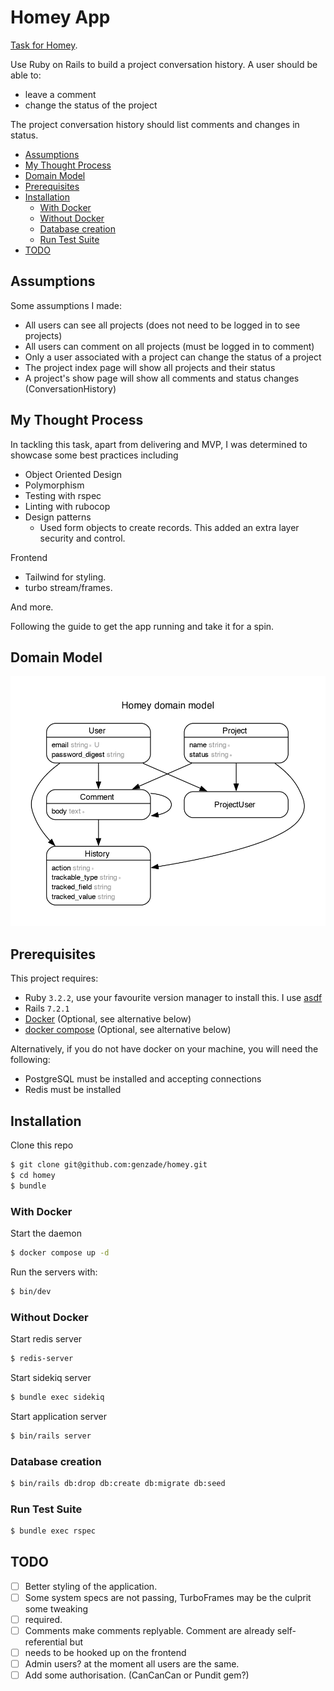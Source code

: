 # Homey App

[Task for Homey](https://allentities.notion.site/Task-Development-Team-d5aae74100544f84981972edb3d922b0).

Use Ruby on Rails to build a project conversation history. A user should be able to:

- leave a comment
- change the status of the project

The project conversation history should list comments and changes in status.

<!-- TOC start -->

- [Assumptions](#assumptions)
- [My Thought Process](#my-thought-process)
- [Domain Model](#domain-model)
- [Prerequisites](#prerequisites)
- [Installation](#installation)
  - [With Docker](#with-docker)
  - [Without Docker](#without-docker)
  - [Database creation](#database-creation)
  - [Run Test Suite](#run-test-suite)
- [TODO](#todo)

<!-- TOC end -->

<!-- TOC --><a name="assumptions"></a>

## Assumptions

Some assumptions I made:

- All users can see all projects (does not need to be logged in to see projects)
- All users can comment on all projects (must be logged in to comment)
- Only a user associated with a project can change the status of a project
- The project index page will show all projects and their status
- A project's show page will show all comments and status changes (ConversationHistory)

<!-- TOC --><a name="my-thought-process"></a>

## My Thought Process

In tackling this task, apart from delivering and MVP, I was determined to showcase some
best practices including

- Object Oriented Design
- Polymorphism
- Testing with rspec
- Linting with rubocop
- Design patterns
  - Used form objects to create records. This added an extra layer security and control.

Frontend

- Tailwind for styling.
- turbo stream/frames.

And more.

Following the guide to get the app running and take it for a spin.

<!-- TOC --><a name="domain-model"></a>

## Domain Model

![app entity relationship diagram](erd.jpg)

<!-- TOC --><a name="prerequisites"></a>

## Prerequisites

This project requires:

- Ruby `3.2.2`, use your favourite version manager to install this.
  I use [asdf](https://asdf-vm.com/)
- Rails `7.2.1`
- [Docker](https://www.docker.com/) (Optional, see alternative below)
- [docker compose](https://docs.docker.com/compose/install/) (Optional, see alternative below)

Alternatively, if you do not have docker on your machine, you will need the following:

- PostgreSQL must be installed and accepting connections
- Redis must be installed

<!-- TOC --><a name="installation"></a>

## Installation

Clone this repo

```sh
$ git clone git@github.com:genzade/homey.git
$ cd homey
$ bundle
```

<!-- TOC --><a name="with-docker"></a>

### With Docker

Start the daemon

```sh
$ docker compose up -d
```

Run the servers with:

```sh
$ bin/dev
```

<!-- TOC --><a name="without-docker"></a>

### Without Docker

Start redis server

```sh
$ redis-server
```

Start sidekiq server

```sh
$ bundle exec sidekiq
```

Start application server

```sh
$ bin/rails server
```

<!-- TOC --><a name="database-creation"></a>

### Database creation

```sh
$ bin/rails db:drop db:create db:migrate db:seed
```

<!-- TOC --><a name="run-test-suite"></a>

### Run Test Suite

```sh
$ bundle exec rspec
```

<!-- TOC --><a name="todo"></a>

## TODO

- [ ] Better styling of the application.
- [ ] Some system specs are not passing, TurboFrames may be the culprit some tweaking
- [ ] required.
- [ ] Comments make comments replyable. Comment are already self-referential but
- [ ] needs to be hooked up on the frontend
- [ ] Admin users? at the moment all users are the same.
- [ ] Add some authorisation. (CanCanCan or Pundit gem?)
